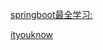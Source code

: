[springboot最全学习:](http://412887952-qq-com.iteye.com/category/356333)

[ityouknow](www.ityouknow.com/ )

